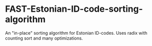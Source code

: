 # FAST-Estonian-ID-code-sorting-algorithm

An "in-place" sorting algorithm for Estonian ID-codes. Uses radix with counting sort and many optimizations.
